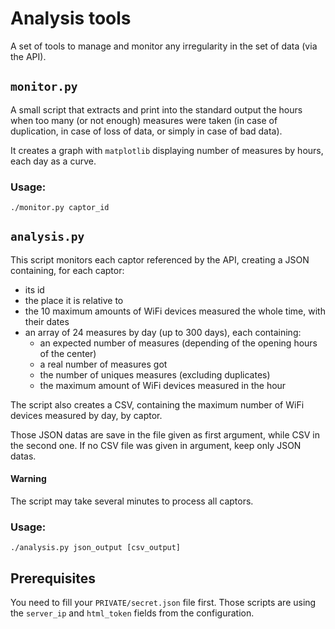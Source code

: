 # Analysis tools

A set of tools to manage and monitor any irregularity in the set of data (via the API).

## `monitor.py`

A small script that extracts and print into the standard output the hours when too many (or not enough) measures were taken (in case of duplication, in case of loss of data, or simply in case of bad data).

It creates a graph with `matplotlib` displaying number of measures by hours, each day as a curve.

### Usage:

`./monitor.py captor_id`


## `analysis.py`

This script monitors each captor referenced by the API, creating a JSON containing, for each captor:

 * its id
 * the place it is relative to
 * the 10 maximum amounts of WiFi devices measured the whole time, with their dates
 * an array of 24 measures by day (up to 300 days), each containing:
   * an expected number of measures (depending of the opening hours of the center)
   * a real number of measures got
   * the number of uniques measures (excluding duplicates)
   * the maximum amount of WiFi devices measured in the hour

The script also creates a CSV, containing the maximum number of WiFi devices measured by day, by captor.

Those JSON datas are save in the file given as first argument, while CSV in the second one. If no CSV file was given in argument, keep only JSON datas.

#### Warning

The script may take several minutes to process all captors.

### Usage:

`./analysis.py json_output [csv_output]`


## Prerequisites

You need to fill your `PRIVATE/secret.json` file first. Those scripts are using the `server_ip` and `html_token` fields from the configuration.
